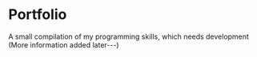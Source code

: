 # Portfolio
A small compilation of my programming skills, which needs development
(More information added later---)
